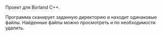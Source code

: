 Проект для Borland C++.

Программа сканирует заданную директорию и находит одинаковые файлы.
Найденные файлы можно просмотреть и по необходимости удалить.